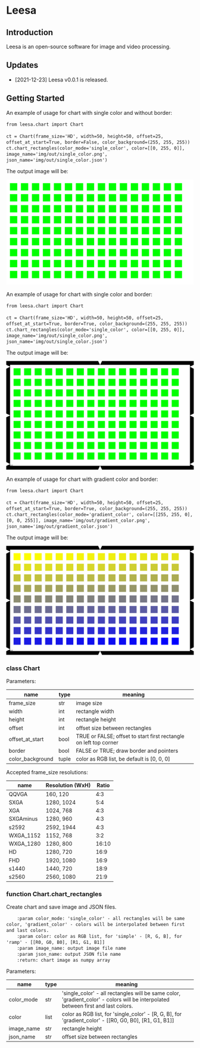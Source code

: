 # Leesa

## Introduction

Leesa is an open-source software for image and video processing.

## Updates
- [2021-12-23] Leesa v0.0.1 is released.

## Getting Started

An example of usage for chart with single color and without border:

``` shell
from leesa.chart import Chart

ct = Chart(frame_size='HD', width=50, height=50, offset=25, offset_at_start=True, border=False, color_background=(255, 255, 255))
ct.chart_rectangles(color_mode='single_color', color=[[0, 255, 0]], image_name='img/out/single_color.png', json_name='img/out/single_color.json')
```
The output image will be:


![chart with single color and no border](help/img/single_color_no_border.png)

An example of usage for chart with single color and border:

``` shell
from leesa.chart import Chart

ct = Chart(frame_size='HD', width=50, height=50, offset=25, offset_at_start=True, border=True, color_background=(255, 255, 255))
ct.chart_rectangles(color_mode='single_color', color=[[0, 255, 0]], image_name='img/out/single_color.png', json_name='img/out/single_color.json')
```
The output image will be:

![chart with single color and border](help/img/single_color_border.png)

An example of usage for chart with gradient color and border:

``` shell
from leesa.chart import Chart

ct = Chart(frame_size='HD', width=50, height=50, offset=25, offset_at_start=True, border=True, color_background=(255, 255, 255))
ct.chart_rectangles(color_mode='gradient_color', color=[[255, 255, 0], [0, 0, 255]], image_name='img/out/gradient_color.png', json_name='img/out/gradient_color.json')
```

The output image will be:

![chart with gradient color and border](help/img/gradient_color_border.png)


### class Chart

Parameters:

|name        |type  | meaning                                                         |
|------------|------|-----------------------------------------------------------------|
|frame_size  | str  | image size                     |
|width       | int  | rectangle width                     |
|height      | int  | rectangle height                    |
|offset      | int  | offset size between rectangles                    |
|offset_at_start  | bool  | TRUE or FALSE; offset to start first rectangle on left top corner                     |
|border      | bool  | FALSE or TRUE; draw border and pointers                     |
|color_background  | tuple  | color as RGB list, be default is [0, 0, 0]                    |


Accepted frame_size resolutions:

|name               | Resolution (WxH) | Ratio |
|-------------------|------------------|-------|
| QQVGA       | 160, 120        |   4:3    |
| SXGA        | 1280, 1024        |   5:4    |
| XGA         | 1024, 768        |   4:3    |
| SXGAminus   | 1280, 960        |   4:3    |
| s2592   | 2592, 1944        |   4:3    |
| WXGA_1152   | 1152, 768        |   3:2    |
| WXGA_1280   | 1280, 800        |   16:10    |
| HD   | 1280, 720        |   16:9    |
| FHD   | 1920, 1080        |   16:9    |
| s1440   | 1440, 720        |   18:9    |
| s2560   | 2560, 1080        |   21:9    |

### function Chart.chart_rectangles

Create chart and save image and JSON files.

        :param color_mode: 'single_color' - all rectangles will be same color, 'gradient_color' - colors will be interpolated between first and last colors.
        :param color: color as RGB list, for 'simple' - [R, G, B], for 'ramp' - [[R0, G0, B0], [R1, G1, B1]]
        :param image_name: output image file name
        :param json_name: output JSON file name
        :return: chart image as numpy array

Parameters:

|name        |type  | meaning                                                         |
|------------|------|-----------------------------------------------------------------|
|color_mode  | str  | 'single_color' - all rectangles will be same color, 'gradient_color' - colors will be interpolated between first and last colors.                     |
|color       | list  | color as RGB list, for 'single_color' - [R, G, B], for 'gradient_color' - [[R0, G0, B0], [R1, G1, B1]]                     |
|image_name      | str  | rectangle height                    |
|json_name      | str  | offset size between rectangles                    |
